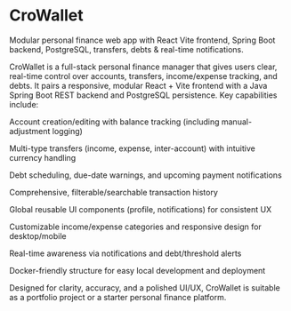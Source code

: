 # CroWallet
Modular personal finance web app with React Vite frontend, Spring Boot backend, PostgreSQL, transfers, debts &amp; real-time notifications.

CroWallet is a full-stack personal finance manager that gives users clear, real-time control over accounts, transfers, income/expense tracking, and debts. It pairs a responsive, modular React + Vite frontend with a Java Spring Boot REST backend and PostgreSQL persistence. Key capabilities include:

Account creation/editing with balance tracking (including manual-adjustment logging)

Multi-type transfers (income, expense, inter-account) with intuitive currency handling

Debt scheduling, due-date warnings, and upcoming payment notifications

Comprehensive, filterable/searchable transaction history

Global reusable UI components (profile, notifications) for consistent UX

Customizable income/expense categories and responsive design for desktop/mobile

Real-time awareness via notifications and debt/threshold alerts

Docker-friendly structure for easy local development and deployment

Designed for clarity, accuracy, and a polished UI/UX, CroWallet is suitable as a portfolio project or a starter personal finance platform.
